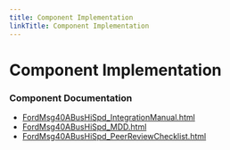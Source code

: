 ```yaml
---
title: Component Implementation
linkTitle: Component Implementation
---
```


# Component Implementation
### Component Documentation

- [FordMsg40ABusHiSpd_IntegrationManual.html](doc/FordMsg40ABusHiSpd_IntegrationManual.html)
- [FordMsg40ABusHiSpd_MDD.html](doc/FordMsg40ABusHiSpd_MDD.html)
- [FordMsg40ABusHiSpd_PeerReviewChecklist.html](doc/FordMsg40ABusHiSpd_PeerReviewChecklist.html)

